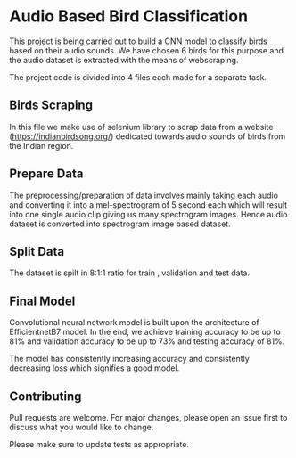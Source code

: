 # Audio Based Bird Classification

This project is being carried out to build a CNN model to classify birds  based on their audio sounds. We have chosen 6 birds for this purpose and the audio dataset is extracted with the means of webscraping.

The project code is divided into 4 files each made for a separate task. 

## Birds Scraping
In this file we make use of selenium library to scrap data from a website (https://indianbirdsong.org/) dedicated towards audio sounds of birds from the Indian region.

## Prepare Data

The preprocessing/preparation of data involves mainly taking each audio and converting it into a mel-spectrogram of 5 second each which will result into one single audio clip giving us many spectrogram images. Hence audio dataset is converted into spectrogram image based dataset.

## Split Data

The dataset is spilt in 8:1:1 ratio for train , validation and test data.

## Final Model

Convolutional neural network model is built upon the architecture of EfficientnetB7 model.
In the end, we achieve training accuracy to be up to  81% and validation accuracy to be up to 73% and testing accuracy of 81%.

The model has consistently increasing accuracy and consistently decreasing loss which signifies a good model.




## Contributing
Pull requests are welcome. For major changes, please open an issue first to discuss what you would like to change.

Please make sure to update tests as appropriate.

